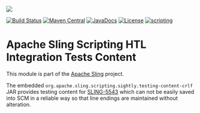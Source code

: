 [<img src="https://sling.apache.org/res/logos/sling.png"/>](https://sling.apache.org)

 [![Build Status](https://builds.apache.org/buildStatus/icon?job=Sling/sling-org-apache-sling-scripting-sightly-testing-content/master)](https://builds.apache.org/job/Sling/job/sling-org-apache-sling-scripting-sightly-testing-content/job/master) [![Maven Central](https://maven-badges.herokuapp.com/maven-central/org.apache.sling/org.apache.sling.scripting.sightly.testing-content/badge.svg)](https://search.maven.org/#search%7Cga%7C1%7Cg%3A%22org.apache.sling%22%20a%3A%22org.apache.sling.scripting.sightly.testing-content%22) [![JavaDocs](https://www.javadoc.io/badge/org.apache.sling/org.apache.sling.scripting.sightly.testing-content.svg)](https://www.javadoc.io/doc/org.apache.sling/org.apache.sling.scripting.sightly.testing-content) [![License](https://img.shields.io/badge/License-Apache%202.0-blue.svg)](https://www.apache.org/licenses/LICENSE-2.0) [![scripting](https://sling.apache.org/badges/group-scripting.svg)](https://github.com/apache/sling-aggregator/blob/master/docs/groups/scripting.md)

# Apache Sling Scripting HTL Integration Tests Content

This module is part of the [Apache Sling](https://sling.apache.org) project.

The embedded `org.apache.sling.scripting.sightly.testing-content-crlf` JAR provides testing content for [SLING-5543](https://issues.apache.org/jira/browse/SLING-5543) which can not be easily saved into
SCM in a reliable way so that line endings are maintained without alteration.
